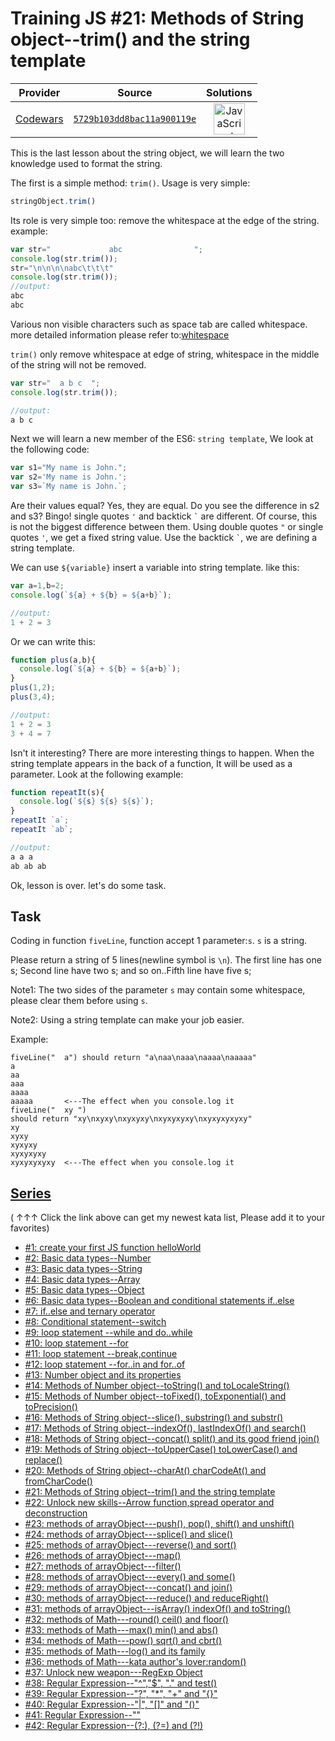 [_metadata_:generated]: - "true"

# Training JS #21: Methods of String object--trim() and the string template

<!-- INFO TABLE BEGIN -->

| Provider                                        | Source                                                                               | Solutions                                                                                                                                                    |
| :---------------------------------------------: | :----------------------------------------------------------------------------------: | :----------------------------------------------------------------------------------------------------------------------------------------------------------: |
| [Codewars](../../../docs/providers/Codewars.md) | [`5729b103dd8bac11a900119e`](https://www.codewars.com/kata/5729b103dd8bac11a900119e) | [<img src="https://res.cloudinary.com/rascaltwo/image/upload/v1631924076/javascript_ehszr7.svg" alt="JavaScript" title="JavaScript" width="50" />](solve.js) |

<!-- INFO TABLE END -->

This is the last lesson about the string object, we will learn the two knowledge used to format the string. 

The first is a simple method: ```trim()```. Usage is very simple:

```javascript
stringObject.trim()
```
Its role is very simple too: remove the whitespace at the edge of the string. example:
```javascript
var str="             abc                ";
console.log(str.trim());
str="\n\n\n\nabc\t\t\t"
console.log(str.trim());
//output:
abc
abc
```
Various non visible characters such as space tab are called whitespace. more detailed information please refer to:[whitespace](https://en.wikipedia.org/wiki/Whitespace_character)

```trim()``` only remove whitespace at edge of string,  whitespace in the middle of the string will not be removed.
```javascript
var str="  a b c  ";
console.log(str.trim());

//output:
a b c
```

Next we will learn a new member of the ES6: ```string template```, We look at the following code:
```javascript
var s1="My name is John.";
var s2='My name is John.';
var s3=`My name is John.`;
```
Are their values equal? Yes, they are equal. Do you see the difference in s2 and s3? Bingo! single quotes ``` ' ``` and backtick ``` ` ``` are different. Of course, this is not the biggest difference between them. Using double quotes ``` " ``` or single quotes ``` ' ```, we get a fixed string value. Use the backtick ``` ` ```, we are defining a string template. 

We can use ```${variable}``` insert a variable into string template. like this:
```javascript
var a=1,b=2;
console.log(`${a} + ${b} = ${a+b}`);

//output:
1 + 2 = 3
```
Or we can write this:
```javascript
function plus(a,b){
  console.log(`${a} + ${b} = ${a+b}`);
}
plus(1,2);
plus(3,4);

//output:
1 + 2 = 3
3 + 4 = 7
```
Isn't it interesting? There are more interesting things to happen. When the string template appears in the back of a function, It will be used as a parameter. Look at the following example:
```javascript
function repeatIt(s){
  console.log(`${s} ${s} ${s}`);
}
repeatIt `a`;
repeatIt `ab`;

//output:
a a a
ab ab ab
```

Ok, lesson is over. let's do some task.

## Task

Coding in function ```fiveLine```, function accept 1 parameter:```s```. ```s``` is a string.

Please return a string of 5 lines(newline symbol is ```\n```). The first line has one s; Second line have two s; and so on..Fifth line have five s;

Note1: The two sides of the parameter ```s``` may contain some whitespace, please clear them before using ```s```.

Note2: Using a string template can make your job easier.

Example:
```
fiveLine("  a") should return "a\naa\naaa\naaaa\naaaaa"
a
aa
aaa
aaaa
aaaaa       <---The effect when you console.log it
fiveLine("  xy ") 
should return "xy\nxyxy\nxyxyxy\nxyxyxyxy\nxyxyxyxyxy"
xy
xyxy
xyxyxy
xyxyxyxy
xyxyxyxyxy  <---The effect when you console.log it
```
    
    
## [Series](http://github.com/myjinxin2015/Katas-list-of-Training-JS-series)

( ↑↑↑ Click the link above can get my newest kata list, Please add it to your favorites)

 - [#1: create your first JS function helloWorld](http://www.codewars.com/kata/571ec274b1c8d4a61c0000c8)
 - [#2: Basic data types--Number](http://www.codewars.com/kata/571edd157e8954bab500032d)
 - [#3:  Basic data types--String](http://www.codewars.com/kata/571edea4b625edcb51000d8e)
 - [#4:  Basic data types--Array](http://www.codewars.com/kata/571effabb625ed9b0600107a)
 - [#5:  Basic data types--Object](http://www.codewars.com/kata/571f1eb77e8954a812000837)
 - [#6:  Basic data types--Boolean and conditional statements if..else](http://www.codewars.com/kata/571f832f07363d295d001ba8)
 - [#7:  if..else and ternary operator](http://www.codewars.com/kata/57202aefe8d6c514300001fd)
 - [#8: Conditional statement--switch](http://www.codewars.com/kata/572059afc2f4612825000d8a)
 - [#9: loop statement --while and do..while](http://www.codewars.com/kata/57216d4bcdd71175d6000560)
 - [#10: loop statement --for](http://www.codewars.com/kata/5721a78c283129e416000999)
 - [#11: loop statement --break,continue](http://www.codewars.com/kata/5721c189cdd71194c1000b9b)
 - [#12: loop statement --for..in and for..of](http://www.codewars.com/kata/5722b3f0bd5583cf44001000)
 - [#13: Number object and  its properties](http://www.codewars.com/kata/5722fd3ab7162a3a4500031f)
 - [#14: Methods of Number object--toString() and toLocaleString()](http://www.codewars.com/kata/57238ceaef9008adc7000603)
 - [#15: Methods of Number object--toFixed(), toExponential() and toPrecision()](http://www.codewars.com/kata/57256064856584bc47000611)
 - [#16: Methods of String object--slice(), substring() and substr()](http://www.codewars.com/kata/57274562c8dcebe77e001012)
 - [#17: Methods of String object--indexOf(), lastIndexOf() and search()](http://www.codewars.com/kata/57277a31e5e51450a4000010)
 - [#18: Methods of String object--concat() split() and its good friend join()](http://www.codewars.com/kata/57280481e8118511f7000ffa)
 - [#19: Methods of String object--toUpperCase() toLowerCase() and replace()](http://www.codewars.com/kata/5728203b7fc662a4c4000ef3)
 - [#20: Methods of String object--charAt() charCodeAt() and fromCharCode()](http://www.codewars.com/kata/57284d23e81185ae6200162a)
 - [#21: Methods of String object--trim() and the string template](http://www.codewars.com/kata/5729b103dd8bac11a900119e)
 - [#22: Unlock new skills--Arrow function,spread operator and deconstruction](http://www.codewars.com/kata/572ab0cfa3af384df7000ff8)
 - [#23: methods of arrayObject---push(), pop(), shift() and unshift()](http://www.codewars.com/kata/572af273a3af3836660014a1)
 - [#24: methods of arrayObject---splice() and slice()](http://www.codewars.com/kata/572cb264362806af46000793)
 - [#25: methods of arrayObject---reverse() and sort()](http://www.codewars.com/kata/572df796914b5ba27c000c90)
 - [#26: methods of arrayObject---map()](http://www.codewars.com/kata/572fdeb4380bb703fc00002c)
 - [#27: methods of arrayObject---filter()](http://www.codewars.com/kata/573023c81add650b84000429)
 - [#28: methods of arrayObject---every() and some()](http://www.codewars.com/kata/57308546bd9f0987c2000d07)
 - [#29: methods of arrayObject---concat() and join()](http://www.codewars.com/kata/5731861d05d14d6f50000626)
 - [#30: methods of arrayObject---reduce() and reduceRight()](http://www.codewars.com/kata/573156709a231dcec9000ee8)
 - [#31: methods of arrayObject---isArray() indexOf() and toString()](http://www.codewars.com/kata/5732b0351eb838d03300101d)
 - [#32: methods of Math---round() ceil() and floor()](http://www.codewars.com/kata/5732d3c9791aafb0e4001236)
 - [#33: methods of Math---max() min() and abs()](http://www.codewars.com/kata/5733d6c2d780e20173000baa)
 - [#34: methods of Math---pow() sqrt() and cbrt()](http://www.codewars.com/kata/5733f948d780e27df6000e33)
 - [#35: methods of Math---log() and its family](http://www.codewars.com/kata/57353de879ccaeb9f8000564)
 - [#36: methods of Math---kata author's lover:random()](http://www.codewars.com/kata/5735956413c2054a680009ec)
 - [#37: Unlock new weapon---RegExp Object](http://www.codewars.com/kata/5735e39313c205fe39001173)
 - [#38: Regular Expression--"^","$", "." and test()](http://www.codewars.com/kata/573975d3ac3eec695b0013e0)
 - [#39: Regular Expression--"?", "*", "+" and "{}"](http://www.codewars.com/kata/573bca07dffc1aa693000139)
 - [#40: Regular Expression--"|", "[]" and "()"](http://www.codewars.com/kata/573d11c48b97c0ad970002d4)
 - [#41: Regular Expression--"\"](http://www.codewars.com/kata/573e6831e3201f6a9b000971)
 - [#42: Regular Expression--(?:), (?=) and (?!)](http://www.codewars.com/kata/573fb9223f9793e485000453)
 

